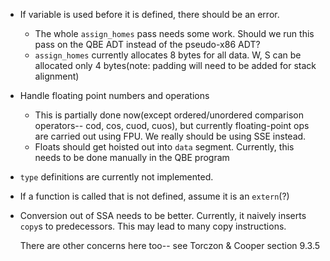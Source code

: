 - If variable is used before it is defined, there should be an error.
  - The whole `assign_homes` pass needs some work. Should we run this
    pass on the QBE ADT instead of the pseudo-x86 ADT?
  - `assign_homes` currently allocates 8 bytes for all data. W, S can
    be allocated only 4 bytes(note: padding will need to be added for
    stack alignment)
- Handle floating point numbers and operations
  - This is partially done now(except ordered/unordered comparison
    operators-- cod, cos, cuod, cuos), but currently floating-point
    ops are carried out using FPU. We really should be using SSE
    instead.
  - Floats should get hoisted out into `data` segment. Currently, this
    needs to be done manually in the QBE program
- `type` definitions are currently not implemented.
- If a function is called that is not defined, assume it is an
  `extern`(?)
- Conversion out of SSA needs to be better. Currently, it naively
  inserts `copy`s to predecessors. This may lead to many copy
  instructions. 

  There are other concerns here too-- see Torczon & Cooper section
  9.3.5
